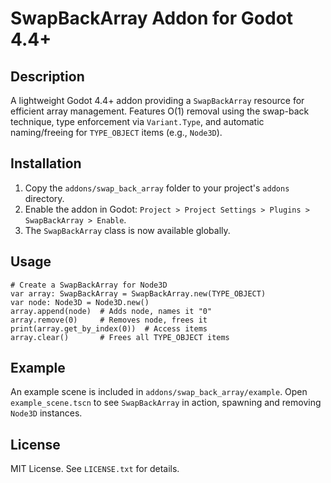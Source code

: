 
# SwapBackArray Addon for Godot 4.4+

## Description
A lightweight Godot 4.4+ addon providing a `SwapBackArray` resource for efficient array management. Features O(1) removal using the swap-back technique, type enforcement via `Variant.Type`, and automatic naming/freeing for `TYPE_OBJECT` items (e.g., `Node3D`).

## Installation
1. Copy the `addons/swap_back_array` folder to your project's `addons` directory.
2. Enable the addon in Godot: `Project > Project Settings > Plugins > SwapBackArray > Enable`.
3. The `SwapBackArray` class is now available globally.

## Usage
```gdscript
# Create a SwapBackArray for Node3D
var array: SwapBackArray = SwapBackArray.new(TYPE_OBJECT)
var node: Node3D = Node3D.new()
array.append(node)  # Adds node, names it "0"
array.remove(0)     # Removes node, frees it
print(array.get_by_index(0))  # Access items
array.clear()       # Frees all TYPE_OBJECT items
```

## Example
An example scene is included in `addons/swap_back_array/example`. Open `example_scene.tscn` to see `SwapBackArray` in action, spawning and removing `Node3D` instances.

## License
MIT License. See `LICENSE.txt` for details.
